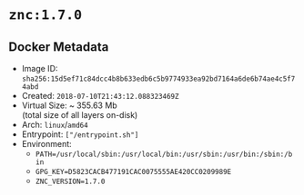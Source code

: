 # `znc:1.7.0`

## Docker Metadata

- Image ID: `sha256:15d5ef71c84dcc4b8b633edb6c5b9774933ea92bd7164a6de6b74ae4c5f74abd`
- Created: `2018-07-10T21:43:12.088323469Z`
- Virtual Size: ~ 355.63 Mb  
  (total size of all layers on-disk)
- Arch: `linux`/`amd64`
- Entrypoint: `["/entrypoint.sh"]`
- Environment:
  - `PATH=/usr/local/sbin:/usr/local/bin:/usr/sbin:/usr/bin:/sbin:/bin`
  - `GPG_KEY=D5823CACB477191CAC0075555AE420CC0209989E`
  - `ZNC_VERSION=1.7.0`
